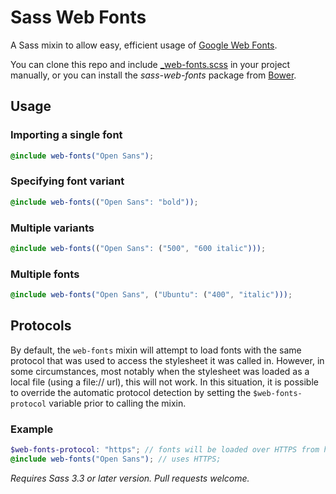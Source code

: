 Sass Web Fonts
==============

A Sass mixin to allow easy, efficient usage of [Google Web Fonts](https://google.com/webfonts).

You can clone this repo and include [_web-fonts.scss](https://github.com/penman/Sass-Web-Fonts) in your project manually, or you can install the _sass-web-fonts_ package from [Bower](http://bower.io).

Usage
-----

### Importing a single font

```scss
@include web-fonts("Open Sans");
```

### Specifying font variant

```scss
@include web-fonts(("Open Sans": "bold"));
```

### Multiple variants

```scss
@include web-fonts(("Open Sans": ("500", "600 italic")));
```

### Multiple fonts

```scss
@include web-fonts("Open Sans", ("Ubuntu": ("400", "italic")));
```

Protocols
---------

By default, the `web-fonts` mixin will attempt to load fonts with the same
protocol that was used to access the stylesheet it was called in. However,
in some circumstances, most notably when the stylesheet was loaded as a local
file (using a file:// url), this will not work. In this situation, it is
possible to override the automatic protocol detection by setting the
`$web-fonts-protocol` variable prior to calling the mixin.

### Example

```scss
$web-fonts-protocol: "https"; // fonts will be loaded over HTTPS from here on.
@include web-fonts("Open Sans"); // uses HTTPS;
```

_Requires Sass 3.3 or later version. Pull requests welcome._
